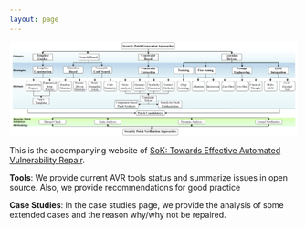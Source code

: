 ```yaml
---
layout: page
---
```


![Taxonomy of of certifiably robust approaches against \\(\ell_p\\) adversary. Full details available in SoK](/assets/AVR-taxonomy-new.png)

This is the accompanying website of [SoK: Towards Effective Automated Vulnerability Repair](https://www.usenix.org/system/files/usenixsecurity25-li-ying.pdf).


<!-- This website provides [**full benchmark results**](/benchmark) and  blablabla. -->

<!-- **Benchmark**: In the benchmark page, we provide **current status for vulnerability Patching dataset** along with details for each vulnerability & fixes dataset, and why (not) could be applied to AVR.  -->

**Tools**: We provide current AVR tools status and summarize issues in open source. Also, we provide recommendations for good practice

**Case Studies**: In the case studies page, we provide the analysis of some extended cases and the reason why/why not be repaired.


<!-- **Additional Conclusions**:  -->








